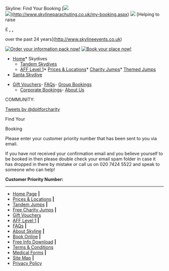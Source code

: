
Skyline: Find Your Booking
[![](images/customer-login-button.png)  
[![](images/combologo-lrg.gif)](http://www.skylineparachuting.co.uk/home.aspx)](http://www.skylineparachuting.co.uk/my-booking.aspx)
[![](images/paralogo-600w.gif)](http://www.skylineparachuting.co.uk/home.aspx)
[Helping to raise
  
£
**,**
**,**
  
over the past 24 years](http://www.skylineevents.co.uk)
  
[![Order your information pack now!](images/info-now-downdl.gif)](http://www.skylineparachuting.co.uk/request-information-pack.aspx)
[![Book your place now!](images/book-now-down-orange.gif "Book a skydive with us!")](booking.aspx)
* [Home](http://www.skylineparachuting.co.uk/home.aspx)* Skydives
	+ [Tandem Skydives](http://www.skylineparachuting.co.uk/tandem-skydives.aspx)
	+ [AFF Level 1](http://www.skylineparachuting.co.uk/aff-level-one.aspx)* [Prices & Locations](http://www.skylineparachuting.co.uk/skydiving-map.aspx)* [Charity Jumps](http://www.skylineparachuting.co.uk/charity-parachuting.aspx)* [Themed Jumps](http://www.skylineparachuting.co.uk/summer-tandem.aspx)
* [Santa Skydive](http://www.skylineparachuting.co.uk/santaskydive.aspx)
- [Gift Vouchers](http://www.skylineparachuting.co.uk/parachuting-gift-vouchers.aspx)- [FAQs](http://www.skylineparachuting.co.uk/faqs.aspx)- [Group Bookings](http://www.skylineparachuting.co.uk/skydiving-teams-groups.aspx)
	* [Corporate Bookings](http://www.skylineparachuting.co.uk/corporate-teams-groups.aspx)- [About Us](http://www.skylineparachuting.co.uk/about-skyline.aspx)

 COMMUNITY:
 
[Tweets by @doitforcharity](https://twitter.com/doitforcharity)

 Find Your  

 Booking
 
 

 Please enter your customer priority number that has been sent to you via email.
   
  

 If you have not received your confirmation email and you believe yourself to be booked in
 then please double check your email spam folder in case it has dropped in there by mistake
 or call us on 020 7424 5522 and speak to someone who can help!
   
  
**Customer Priority Number:** 
  
 
  
  
 
---
* [Home Page](//www.skylineparachuting.co.uk/home.aspx "Skyline Parachuting Home page") **|**
* [Prices & Locations](//www.skylineparachuting.co.uk/skydiving-map.aspx "Skyline Parachuting Home page")  **|**
* [Tandem Jumps](//www.skylineparachuting.co.uk/tandem-skydives.aspx "Tandem Skydive") **|**
* [Free Charity Jumps](//www.skylineparachuting.co.uk/charity-parachuting.aspx "Jump for FREE for your favourite charity") **|**
* [Gift Vouchers](//www.skylineparachuting.co.uk/parachuting-gift-vouchers.aspx "Gift Vouchers")
* [AFF Level 1](//www.skylineparachuting.co.uk/aff-level-one.aspx "Accelerated Free Fall Level 1 Course") **|**
* [FAQs](//www.skylineparachuting.co.uk/faqs.aspx "Frequently Asked Questions") **|**
* [About Skyline](//www.skylineparachuting.co.uk/about-skyline.aspx "About Skyline Events") **|**
* [Book Online](//www.skylineparachuting.co.uk/booking.aspx "Book Online safely and securely") **|**
* [Free Info Download](//www.skylineparachuting.co.uk/request-information-pack.aspx "Request a free postal or downloadable information pack") **|**
* [Terms & Conditions](//www.skylineparachuting.co.uk/terms.aspx "Terms and Conditions")
* [Medical Forms](//www.skylineparachuting.co.uk/medic.aspx "Downloadable Medical Forms") **|**
* [Site Map](//www.skylineparachuting.co.uk/site-map.aspx "Site Map") **|**
* [Privacy Policy](PrivacyNotice.pdf "Privacy Policy")
  
